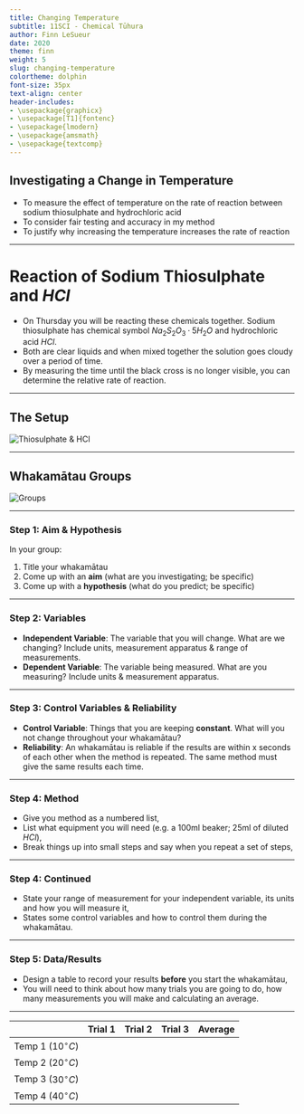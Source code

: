 ```yaml
---
title: Changing Temperature
subtitle: 11SCI - Chemical Tūhura
author: Finn LeSueur
date: 2020
theme: finn
weight: 5
slug: changing-temperature
colortheme: dolphin
font-size: 35px
text-align: center
header-includes:
- \usepackage{graphicx}
- \usepackage[T1]{fontenc}
- \usepackage{lmodern}
- \usepackage{amsmath}
- \usepackage{textcomp}
---
```


## Investigating a Change in Temperature

- To measure the effect of temperature on the rate of reaction between sodium thiosulphate and hydrochloric acid
- To consider fair testing and accuracy in my method
- To justify why increasing the temperature increases the rate of reaction

---

# Reaction of Sodium Thiosulphate and $HCl$

- On Thursday you will be reacting these chemicals together. Sodium thiosulphate has chemical symbol $Na_{2}S_{2}O_{3}·5H_{2}O$ and hydrochloric acid $HCl$.
- Both are clear liquids and when mixed together the solution goes cloudy over a period of time.
- By measuring the time until the black cross is no longer visible, you can determine the relative rate of reaction.

---

## The Setup

![Thiosulphate & HCl](../assets/3-reaction-diagram.png)

---

## Whakamātau Groups

![Groups](../assets/3-groups.png)

---

### Step 1: Aim & Hypothesis

In your group:

1. Title your whakamātau
2. Come up with an __aim__ (what are you investigating; be specific)
3. Come up with a __hypothesis__ (what do you predict; be specific)

---

### Step 2: Variables

- __Independent Variable__: The variable that you will change. What are we changing? Include units, measurement apparatus & range of measurements.
- __Dependent Variable__: The variable being measured. What are you measuring? Include units & measurement apparatus.

---

### Step 3: Control Variables & Reliability

- __Control Variable__: Things that you are keeping __constant__. What will you not change throughout your whakamātau?
- __Reliability__: An whakamātau is reliable if the results are within x seconds of each other when the method is repeated. The same method must give the same results each time.

---

### Step 4: Method

- Give you method as a numbered list,
- List what equipment you will need (e.g. a 100ml beaker; 25ml of diluted $HCl$),
- Break things up into small steps and say when you repeat a set of steps,

---

### Step 4: Continued

- State your range of measurement for your independent variable, its units and how you will measure it,
- States some control variables and how to control them during the whakamātau.

---

### Step 5: Data/Results

- Design a table to record your results __before__ you start the whakamātau,
- You will need to think about how many trials you are going to do, how many measurements you will make and calculating an average.

---

|                        | Trial 1 | Trial 2 | Trial 3 | Average |
|:-----------------------|:--------|:--------|:--------|:--------|
| Temp 1 ($10^{\circ}C$) |         |         |         |         |
| Temp 2 ($20^{\circ}C$) |         |         |         |         |
| Temp 3 ($30^{\circ}C$) |         |         |         |         |
| Temp 4 ($40^{\circ}C$) |         |         |         |         |


